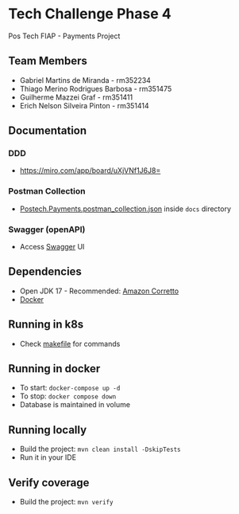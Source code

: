 # Tech Challenge Phase 4

Pos Tech FIAP - Payments Project

## Team Members

- Gabriel Martins de Miranda - rm352234
- Thiago Merino Rodrigues Barbosa - rm351475
- Guilherme Mazzei Graf - rm351411
- Erich Nelson Silveira Pinton - rm351414

## Documentation

### DDD

- https://miro.com/app/board/uXjVNf1J6J8=

### Postman Collection

- [Postech.Payments.postman_collection.json](docs/PosTech.Orders.postman_collection.json) inside `docs` directory

### Swagger (openAPI)

- Access [Swagger](http://localhost:8080/swagger-ui/index.html) UI

## Dependencies

- Open JDK 17 -
  Recommended: [Amazon Corretto](https://docs.aws.amazon.com/corretto/latest/corretto-17-ug/downloads-list.html)
- [Docker](https://docs.docker.com/get-docker/)

## Running in k8s

- Check [makefile](./makefile) for commands

## Running in docker

- To start: `docker-compose up -d`
- To stop: `docker compose down`
- Database is maintained in volume

## Running locally

- Build the project: `mvn clean install -DskipTests`
- Run it in your IDE

## Verify coverage

- Build the project: `mvn verify`
